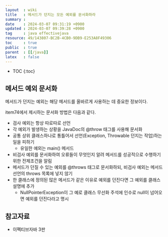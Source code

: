 ```yaml
---
layout  : wiki
title   : 메서드가 던지는 모든 예외를 문서화하라
summary : 
date    : 2024-03-07 09:31:19 +0900
updated : 2024-03-07 09:39:28 +0900
tag     : java effectivejava
resource: 49/143807-BC2B-4CB0-9DB9-E253A8F49306
toc     : true
public  : true
parent  : [[/java]]
latex   : false
---
```

* TOC
{:toc}

## 메서드 예외 문서화

메서드가 던지는 예외는 해당 메서드를 올바르게 사용하는 데 중요한 정보이다. 

item74에서 제시하는 문서화 방법은 다음과 같다.

- 검사 예외는 항상 따로따로 선언
- 각 예외가 발생하는 상황을 JavaDoc의 @throw 태그를 사용해 문서화
- 공통 상위 클래스하나로 통틀어서 선언(Exception, Throwable 던지는 작업)하는 일을 피하기
    - 유일한 예외는 main() 메서드
- 비검사 예외를 문서화하여 오류들이 무엇인지 알려 메서드를 성공적으로 수행하기 위한 전제조건을 알림 
- 메서드가 던질 수 있는 예외를 @throws 태그로 문서화하되, 비검사 예외는 메서드 선언의 throws 목록에 넣지 않기
- 한 클래스에 정의된 많은 메서드가 같은 이유로 예외를 던진다면 그 예외를 클래스 설명에 추가
    - NullPointerException이 그 예로 클래스 무선화 주석에 인수로 null이 넘어오면 예외를 던진다라고 명시

## 참고자료

- 이펙티브자바 3판

